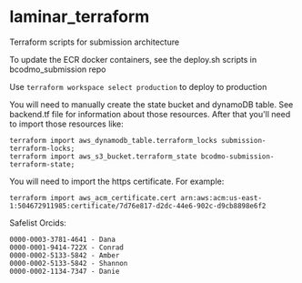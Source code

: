 # laminar_terraform
Terraform scripts for submission architecture

To update the ECR docker containers, see the deploy.sh scripts in bcodmo_submission repo 

Use `terraform workspace select production` to deploy to production

You will need to manually create the state bucket and dynamoDB table. See backend.tf file for information about those resources. After that you'll need to import those resources like:

```
terraform import aws_dynamodb_table.terraform_locks submission-terraform-locks;
terraform import aws_s3_bucket.terraform_state bcodmo-submission-terraform-state;
```

You will need to import the https certificate. For example:

```
terraform import aws_acm_certificate.cert arn:aws:acm:us-east-1:504672911985:certificate/7d76e817-d2dc-44e6-902c-d9cb8898e6f2
```

Safelist Orcids:
```
0000-0003-3781-4641 - Dana
0000-0001-9414-722X - Conrad
0000-0002-5133-5842 - Amber
0000-0002-5133-5842 - Shannon
0000-0002-1134-7347 - Danie

```
